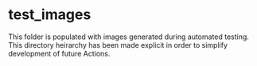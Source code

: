 # test_images

This folder is populated with images generated during automated testing. This directory heirarchy has been made explicit in order to simplify development of future Actions. 